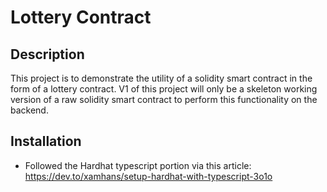 # Lottery Contract

## Description
This project is to demonstrate the utility of a solidity smart contract in the form of a lottery contract.
V1 of this project will only be a skeleton working version of a raw solidity smart contract to perform this functionality on the backend.

## Installation
- Followed the Hardhat typescript portion via this article: https://dev.to/xamhans/setup-hardhat-with-typescript-3o1o